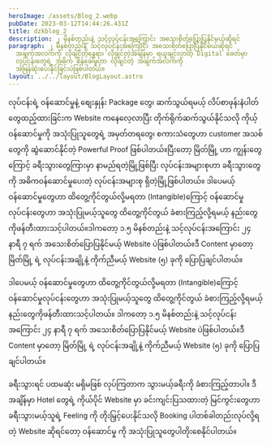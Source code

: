 ```yaml
---
heroImage: /assets/Blog_2.webp
pubDate: 2023-03-12T14:44:26.431Z
title: dzkblog_2
description: ၂ မိနစ်တည်းနဲ့ သင့်လုပ်ငန်းအကြောင်း အသေးစိတ်ပြောပြနိုင်မယ်ဆိုရင်
paragraph: ၂ မိနစ်တည်းနဲ့ သင့်လုပ်ငန်းအကြောင်း အသေးစိတ်ပြောပြနိုင်မယ်ဆိုရင်
  အချက်အလက်ကို လိုချင်တဲ့နေရာ၊ လိုချင်တဲ့အချိန်မှာ ရယူချင်လာတဲ့ Digital ခေတ်မှာ
  လုပ်ငန်းတွေရဲ့ အဓိက စိန်ခေါ်မှုဟာ လိုချင်တဲ့ အချက်အလက်ကို
  အမြန်ဆုံးပေးနိုင်ခြင်းပဲဖြစ်ပါတယ်။
layout: ../../layout/BlogLayout.astro
---
```

လုပ်ငန်းရဲ့ ဝန်ဆောင်မှုနဲ့ စျေးနှုန်း Package တွေ၊ ဆက်သွယ်ရမယ့် လိပ်စာဖုန်းနံပါတ်တွေထည့်ထားခြင်းက Website ကနေလေ့လာပြီး တိုက်ရိုက်ဆက်သွယ်နိုင်သလို ကိုယ့်ဝန်ဆောင်မှုကို အသုံးပြုသူတွေရဲ့ အမှတ်တရတွေ၊ စကားသံတွေဟာ customer အသစ်တွေကို ဆွဲဆောင်နိုင်တဲ့ Powerful Proof ဖြစ်ပါတယ်။ပြီးတော့ မြိတ်မြို့ ဟာ ကျွန်းတွေကြောင့် ခရီးသွားတွေကြားမှာ နာမည်ရတဲ့မြို့ဖြစ်ပြီး လုပ်ငန်းအများစုဟာ ခရီးသွားတွေကို အဓိကဝန်ဆောင်မှုပေးတဲ့ လုပ်ငန်းအများစု ရှိတဲ့မြို့ဖြစ်ပါတယ်။ ဒါပေမယ့် ဝန်ဆောင်မှုတွေဟာ ထိတွေ့ကိုင်တွယ်လို့မရတာ (Intangible)ကြောင့် ဝန်ဆောင်မှုလုပ်ငန်းတွေဟာ အသုံးပြုမယ့်သူတွေ ထိတွေ့ကိုင်တွယ် ခံစားကြည့်လို့ရမယ့် နည်းတွေကိုဖန်တီးထားသင့်ပါတယ်။ဒါကတော့ ၁.၅ မိနစ်တည်းနဲ့ သင့်လုပ်ငန်းအကြောင်း ၂၄ နာရီ ၇ ရက် အသေးစိတ်ပြောပြနိုင်မယ့် Website ပဲဖြစ်ပါတယ်။ဒီ Content မှာတော့ မြိတ်မြို့ ရဲ့ လုပ်ငန်းအချို့နဲ့ ကိုက်ညီမယ့် Website (၅) ခုကို ပြောပြချင်ပါတယ်။

ဒါပေမယ့် ဝန်ဆောင်မှုတွေဟာ ထိတွေ့ကိုင်တွယ်လို့မရတာ (Intangible)ကြောင့် ဝန်ဆောင်မှုလုပ်ငန်းတွေဟာ အသုံးပြုမယ့်သူတွေ ထိတွေ့ကိုင်တွယ် ခံစားကြည့်လို့ရမယ့် နည်းတွေကိုဖန်တီးထားသင့်ပါတယ်။ ဒါကတော့ ၁.၅ မိနစ်တည်းနဲ့ သင့်လုပ်ငန်းအကြောင်း ၂၄ နာရီ ၇ ရက် အသေးစိတ်ပြောပြနိုင်မယ့် Website ပဲဖြစ်ပါတယ်။ဒီ Content မှာတော့ မြိတ်မြို့ ရဲ့ လုပ်ငန်းအချို့နဲ့ ကိုက်ညီမယ့် Website (၅) ခုကို ပြောပြချင်ပါတယ်။

ခရီးသွားရင် ပထမဆုံး မရှိမဖြစ် လုပ်ကြတာက သွားမယ့်ခရီးကို ခံစားကြည့်တာပါ။ ဒီအချိန်မှာ Hotel တွေရဲ့ ကိုယ်ပိုင် Website မှာ ခင်းကျင်းပြသထားတဲ့ မြင်ကွင်းတွေဟာ ခရီးသွားမယ့်သူရဲ့ Feeling ကို တိုးမြှင့်ပေးနိုင်သလို Booking ပါတစ်ခါတည်းလုပ်လို့ရတဲ့ Website ဆိုရင်တော့ ဝန်ဆောင်မှု ကို အသုံးပြုသူတွေပါတိုးစေနိုင်ပါတယ်။